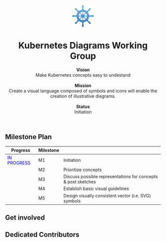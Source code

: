 <p align="center">
    <img src="project-logo.png" alt="" width=72 height=72>

  <h1 align="center">Kubernetes Diagrams Working Group</h1>

  <p align="center">
  <b>Vision</b>
  <br>
  Make Kubernetes concepts easy to undestand
  <br><br>
  <b>Mission</b>
  <br>
  Create a visual language composed of symbols and icons will enable the creation of illustrative diagrams.
  <br>
  <br>
  <b>Status</b>
  <br>
  Initiation
</p>

<br>


<h2>Milestone Plan</h2>

| Progress                              | Milestone |                                                              |
| ------------------------------------- | --------- | ------------------------------------------------------------ |
| <span style="color:blue">IN PROGRESS</span> | M1        | Initiation                                                   |
|                                       | M2        | Prioritize concepts                                          |
|                                       | M3        | Discuss possible representations for concepts & post sketches |
|                                       | M4        | Establish basic visual guidelines                            |
|                                       | M5        | Design visually consistent vector (i.e. SVG) symbols         |

<h2>Get involved</h2>


<h2>Dedicated Contributors</h2>
